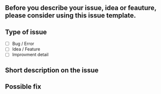 ## Before you describe your issue, idea or feauture, please consider using this issue template.

## Type of issue
- [ ] Bug / Error
- [ ] Idea / Feature
- [ ] Improvment detail

## Short description on the issue

## Possible fix
